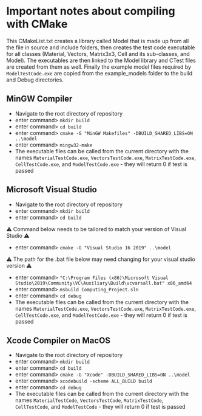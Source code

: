 # Important notes about compiling with CMake
This CMakeList.txt creates a library called Model that is made up from all the file in source and include folders, then creates the test code executable for all classes (Material, Vectors, Matrix3x3, Cell and its sub-classes, and Model). The executables are then linked to the Model library and CTest files are created from them as well. Finally the example model files required by `ModelTestCode.exe` are copied from the example_models folder to the build and Debug directories.

##    MinGW Compiler  
   * Navigate to the root directory of repository
   * enter command> `mkdir build`
   * enter command> `cd build`
   * enter command> `cmake -G "MinGW Makefiles" -DBUILD_SHARED_LIBS=ON ..\model`
   * enter command> `mingw32-make`
   * The executable files can be called from the current directory with the names `MaterialTestCode.exe`, `VectorsTestCode.exe`, `MatrixTestCode.exe`, `CellTestCode.exe`, and `ModelTestCode.exe` - they will return 0 if test is passed

##    Microsoft Visual Studio
  * Navigate to the root directory of repository
  * enter command> `mkdir build`
  * enter command> `cd build`

  :warning: Command below needs to be tailored to match your version of Visual Studio :warning:

  * enter command> `cmake -G "Visual Studio 16 2019" ..\model`

  :warning: The path for the .bat file below may need changing for your visual studio version  :warning:

  * enter command> `"C:\Program Files (x86)\Microsoft Visual Studio\2019\Community\VC\Auxiliary\Build\vcvarsall.bat" x86_amd64`
  * enter command> `msbuild Computing_Project.sln`
  * enter command> `cd debug`
  * The executable files can be called from the current directory with the names `MaterialTestCode.exe`, `VectorsTestCode.exe`, `MatrixTestCode.exe`, `CellTestCode.exe`, and `ModelTestCode.exe` - they will return 0 if test is passed

## Xcode Compiler on MacOS
  * Navigate to the root directory of repository
  * enter command> `mkdir build`
  * enter command> `cd build`
  * enter command> `cmake -G "Xcode" -DBUILD_SHARED_LIBS=ON ..\model`
  * enter command> `xcodebuild -scheme ALL_BUILD build`
  * enter command> `cd debug`
  * The executable files can be called from the current directory with the names `MaterialTestCode`, `VectorsTestCode`, `MatrixTestCode`, `CellTestCode`, and `ModelTestCode` - they will return 0 if test is passed
